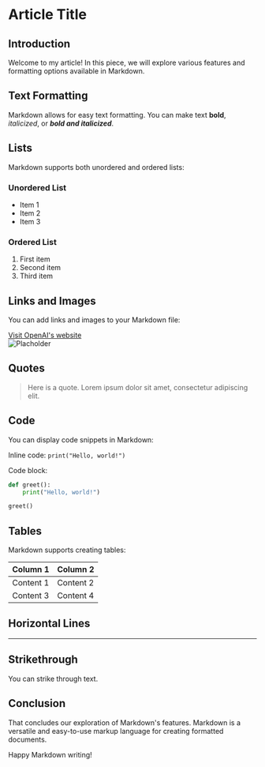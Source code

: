 # Article Title

## Introduction

Welcome to my article! In this piece, we will explore various features and formatting options available in Markdown.

## Text Formatting

Markdown allows for easy text formatting. You can make text **bold**, _italicized_, or **_bold and italicized_**.

## Lists

Markdown supports both unordered and ordered lists:

### Unordered List

-   Item 1
-   Item 2
-   Item 3

### Ordered List

1. First item
2. Second item
3. Third item

## Links and Images

You can add links and images to your Markdown file:

[Visit OpenAI's website](https://openai.com)  
![Placholder](https://placehold.co/100x100)

## Quotes

> Here is a quote. Lorem ipsum dolor sit amet, consectetur adipiscing elit.

## Code

You can display code snippets in Markdown:

Inline code: `print("Hello, world!")`

Code block:

```python
def greet():
    print("Hello, world!")

greet()
```

## Tables

Markdown supports creating tables:

| Column 1  | Column 2  |
| --------- | --------- |
| Content 1 | Content 2 |
| Content 3 | Content 4 |

## Horizontal Lines

---

## Strikethrough

You can strike through text.

## Conclusion

That concludes our exploration of Markdown's features. Markdown is a versatile and easy-to-use markup language for creating formatted documents.

Happy Markdown writing!
